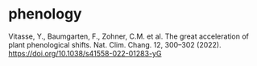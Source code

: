 # phenology

<!-- badges: start -->
<!-- badges: end -->

Vitasse, Y., Baumgarten, F., Zohner, C.M. et al. 
The great acceleration of plant phenological shifts. 
Nat. Clim. Chang. 12, 300–302 (2022). 
<https://doi.org/10.1038/s41558-022-01283-yG>

